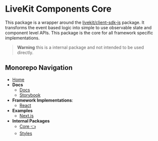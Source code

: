 # LiveKit Components **Core**

This package is a wrapper around the [livekit/client-sdk-js](https://github.com/livekit/client-sdk-js) package. It transforms the event based logic into simple to use observable state and component level APIs. This package is the core for all framework specific implementations.

> **Warning** this is a internal package and not intended to be used directly.

<!--NAV_START-->

## Monorepo Navigation

- [Home](../../README.md)
- **Docs**
  - [Docs](../../docs/alpha-docs/README.md)
  - [Storybook](../../docs/storybook/README.md)
- **Framework Implementations**:
  - [React](../../packages/react/README.md)
- **Examples**
  - [Next.js](../../examples/nextjs/README.md)
- **Internal Packages**
  - [Core 👈](../../packages/core/README.md)
  - [Styles](../../packages/styles/README.md)

<!--NAV_END-->

